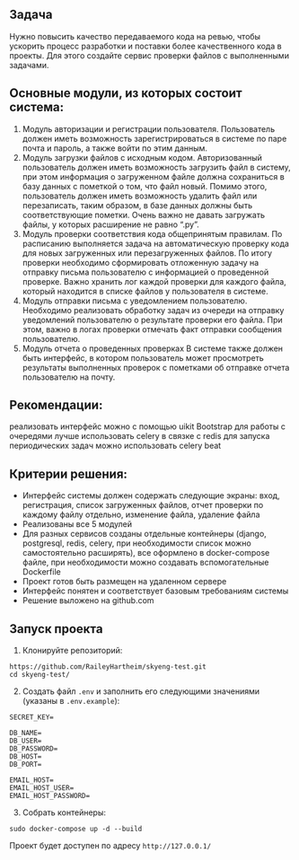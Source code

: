 ## Задача
Нужно повысить качество передаваемого кода на ревью, чтобы ускорить процесс разработки и поставки более качественного кода в проекты. Для этого создайте сервис проверки файлов с выполненными задачами.
## Основные модули, из которых состоит система:
1. Модуль авторизации и регистрации пользователя.
Пользователь должен иметь возможность зарегистрироваться в системе по паре почта и пароль, а также войти по этим данным.
2. Модуль загрузки файлов с исходным кодом.
Авторизованный пользователь должен иметь возможность загрузить файл в систему, при этом информация о загруженном файле должна сохраниться в базу данных с пометкой о том, что файл новый. Помимо этого, пользователь должен иметь возможность удалить файл или перезаписать, таким образом, в базе данных должны быть соответствующие пометки. Очень важно не давать загружать файлы, у которых расширение не равно “.py”.
3. Модуль проверки соответствия кода общепринятым правилам.
По расписанию выполняется задача на автоматическую проверку кода для новых загруженных или перезагруженных файлов. По итогу проверки необходимо сформировать отложенную задачу на отправку письма пользователю с информацией о проведенной проверке. Важно хранить лог каждой проверки для каждого файла, который находится в списке файлов у пользователя в системе.
4. Модуль отправки письма с уведомлением пользователю.
Необходимо реализовать обработку задач из очереди на отправку уведомлений пользователю о результате проверки его файла. При этом, важно в логах проверки отмечать факт отправки сообщения пользователю.
5. Модуль отчета о проведенных проверках
В системе также должен быть интерфейс, в котором пользователь может просмотреть результаты выполненных проверок с пометками об отправке отчета пользователю на почту.
## Рекомендации:
реализовать интерфейс можно с помощью uikit Bootstrap
для работы с очередями лучше использовать celery в связке с redis
для запуска периодических задач можно использовать celery beat
## Критерии решения:
- Интерфейс системы должен содержать следующие экраны: вход, регистрация, список загруженных файлов, отчет проверки по каждому файлу отдельно, изменение файла, удаление файла
- Реализованы все 5 модулей
- Для разных сервисов созданы отдельные контейнеры (django, postgresql, redis, celery, при необходимости список можно самостоятельно расширять), все оформлено в docker-compose файле, при необходимости можно создавать вспомогательные Dockerfile
- Проект готов быть размещен на удаленном сервере
- Интерфейс понятен и соответствует базовым требованиям системы
- Решение выложено на github.com
## Запуск проекта
1. Клонируйте репозиторий:
```
https://github.com/RaileyHartheim/skyeng-test.git
cd skyeng-test/
```
2. Создать файл `.env` и заполнить его следующими значениями (указаны в `.env.example`):
```
SECRET_KEY=

DB_NAME=
DB_USER=
DB_PASSWORD=
DB_HOST=
DB_PORT=

EMAIL_HOST=
EMAIL_HOST_USER=
EMAIL_HOST_PASSWORD=
```
3. Собрать контейнеры:
```
sudo docker-compose up -d --build
```
Проект будет доступен по адресу `http://127.0.0.1/`
